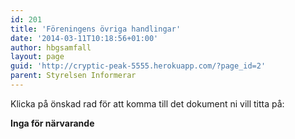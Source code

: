```yaml
---
id: 201
title: 'Föreningens övriga handlingar'
date: '2014-03-11T10:18:56+01:00'
author: hbgsamfall
layout: page
guid: 'http://cryptic-peak-5555.herokuapp.com/?page_id=2'
parent: Styrelsen Informerar
---
```


Klicka på önskad rad för att komma till det dokument ni vill titta på:

**Inga för närvarande**
